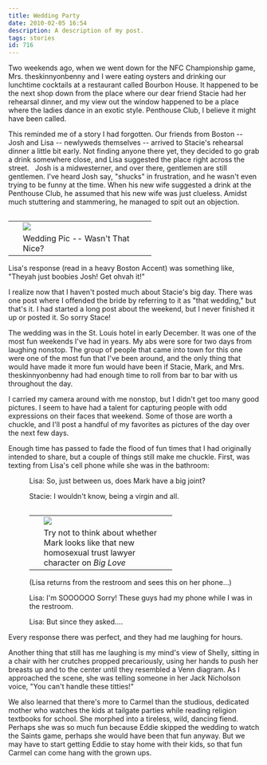```yaml
---
title: Wedding Party
date: 2010-02-05 16:54
description: A description of my post.
tags: stories
id: 716
---
```

Two weekends ago, when we went down for the NFC Championship game, Mrs. theskinnyonbenny and I were eating oysters and drinking our lunchtime cocktails at a restaurant called Bourbon House.  It happened to be the next shop down from the place where our dear friend Stacie had her rehearsal dinner, and my view out the window happened to be a place where the ladies dance in an exotic style.  Penthouse Club, I believe it might have been called.

This reminded me of a story I had forgotten.  Our friends from Boston -- Josh and Lisa -- newlyweds themselves -- arrived to Stacie's rehearsal dinner a little bit early.  Not finding anyone there yet, they decided to go grab a drink somewhere close, and Lisa suggested the place right across the street.
<span class="spanEndPreview">&nbsp;</span>
Josh is a midwesterner, and over there, gentlemen are still gentlemen.  I've heard Josh say, "shucks" in frustration, and he wasn't even trying to be funny at the time.  When his new wife suggested a drink at the Penthouse Club, he assumed that his new wife was just clueless.  Amidst much stuttering and stammering, he managed to spit out an objection.

<table cellpadding="2" align="right"><tr><td width="5" rowspan="2"><spacer type="block" width="5" height="1"></td><td width="250" ><img src="/img/stacieWedding1.jpg"></td></tr><tr><td class="caption" width="250">Wedding Pic -- Wasn't That Nice?</td></tr></table>

Lisa's response (read in a heavy Boston Accent) was something like, "Theyah just boobies Josh!  Get ohvah it!"

I realize now that I haven't posted much about Stacie's big day.  There was one post where I offended the bride by referring to it as "that wedding," but that's it.  I had started a long post about the weekend, but I never finished it up or posted it.  So sorry Stace!

The wedding was in the St. Louis hotel in early December.  It was one of the most fun weekends I've had in years.  My abs were sore for two days from laughing nonstop.  The group of people that came into town for this one were one of the most fun that I've been around, and the only thing that would have made it more fun would have been if Stacie, Mark, and Mrs. theskinnyonbenny had had enough time to roll from bar to bar with us throughout the day.

I carried my camera around with me nonstop, but I didn't get too many good pictures.  I seem to have had a talent for capturing people with odd expressions on their faces that weekend.  Some of those are worth a chuckle, and I'll post a handful of my favorites as pictures of the day over the next few days.

Enough time has passed to fade the flood of fun times that I had originally intended to share, but a couple of things still make me chuckle.  First, was texting from Lisa's cell phone while she was in the bathroom:

<div style="padding-left:3em">Lisa:  So, just between us, does Mark have a big joint?

Stacie:  I wouldn't know, being a virgin and all.
<table cellpadding="2" align="right"><tr><td width="5" rowspan="2"><spacer type="block" width="5" height="1"></td><td width="250" ><img src="/img/stacieWedding2.jpg"></td></tr><tr><td class="caption" width="250">Try not to think about whether Mark looks like that new homosexual trust lawyer character on <i>Big Love</i></td></tr></table>
(Lisa returns from the restroom and sees this on her phone...)

Lisa:  I'm SOOOOOO Sorry!  These guys had my phone while I was in the restroom.

Lisa:  But since they asked....</div>

Every response there was perfect, and they had me laughing for hours.

Another thing that still has me laughing is my mind's view of Shelly, sitting in a chair with her crutches propped precariously, using her hands to push her breasts up and to the center until they resembled a Venn diagram.  As I approached the scene, she was telling someone in her Jack Nicholson voice, "You can't handle these titties!"

We also learned that there's more to Carmel than the studious, dedicated mother who watches the kids at tailgate parties while reading religion textbooks for school.  She morphed into a tireless, wild, dancing fiend.  Perhaps she was so much fun because Eddie skipped the wedding to watch the Saints game, perhaps she would have been that fun anyway.  But we may have to start getting Eddie to stay home with their kids, so that fun Carmel can come hang with the grown ups.  

